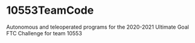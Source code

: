 # 10553TeamCode
Autonomous and teleoperated programs for the 2020-2021 Ultimate Goal FTC Challenge for team 10553
